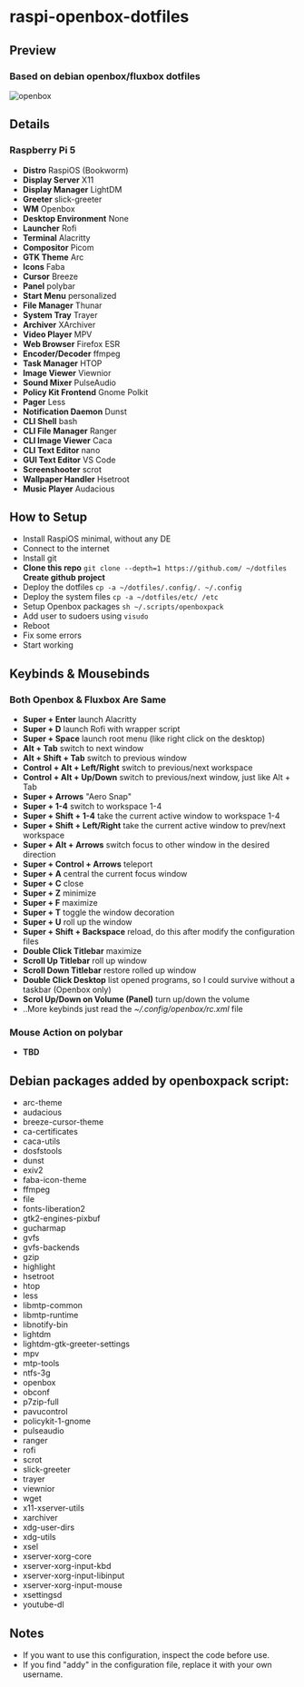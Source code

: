# raspi-openbox-dotfiles
## Preview
### Based on debian openbox/fluxbox dotfiles
![openbox](https://raw.githubusercontent.com/addy-dclxvi/dotfiles/)
<br />

## Details
### Raspberry Pi 5
- **Distro** RaspiOS (Bookworm)
- **Display Server** X11
- **Display Manager** LightDM
- **Greeter** slick-greeter
- **WM** Openbox
- **Desktop Environment** None
- **Launcher** Rofi
- **Terminal** Alacritty
- **Compositor** Picom
- **GTK Theme** Arc
- **Icons** Faba
- **Cursor** Breeze
- **Panel** polybar
- **Start Menu** personalized
- **File Manager** Thunar
- **System Tray** Trayer
- **Archiver** XArchiver
- **Video Player** MPV
- **Web Browser** Firefox ESR
- **Encoder/Decoder** ffmpeg
- **Task Manager** HTOP
- **Image Viewer** Viewnior
- **Sound Mixer** PulseAudio
- **Policy Kit Frontend** Gnome Polkit
- **Pager** Less
- **Notification Daemon** Dunst
- **CLI Shell** bash
- **CLI File Manager** Ranger
- **CLI Image Viewer** Caca
- **CLI Text Editor** nano
- **GUI Text Editor** VS Code
- **Screenshooter** scrot
- **Wallpaper Handler** Hsetroot
- **Music Player** Audacious

## How to Setup
- Install RaspiOS minimal, without any DE
- Connect to the internet
- Install git
- **Clone this repo** `git clone --depth=1 https://github.com/ ~/dotfiles` **Create github project**
- Deploy the dotfiles `cp -a ~/dotfiles/.config/. ~/.config`
- Deploy the system files `cp -a ~/dotfiles/etc/ /etc`
- Setup Openbox packages `sh ~/.scripts/openboxpack`
- Add user to sudoers using `visudo`
- Reboot
- Fix some errors
- Start working

## Keybinds & Mousebinds
### Both Openbox & Fluxbox Are Same
- **Super + Enter** launch Alacritty
- **Super + D** launch Rofi with wrapper script
- **Super + Space** launch root menu (like right click on the desktop)
- **Alt + Tab** switch to next window
- **Alt + Shift + Tab** switch to previous window
- **Control + Alt + Left/Right** switch to previous/next workspace
- **Control + Alt + Up/Down**  switch to previous/next window, just like Alt + Tab
- **Super + Arrows** "Aero Snap"
- **Super + 1-4** switch to workspace 1-4
- **Super + Shift + 1-4** take the current active window to workspace 1-4
- **Super + Shift + Left/Right** take the current active window to prev/next workspace
- **Super + Alt + Arrows** switch focus to other window in the desired direction
- **Super + Control + Arrows** teleport
- **Super + A** central the current focus window
- **Super + C** close
- **Super + Z** minimize
- **Super + F** maximize
- **Super + T** toggle the window decoration
- **Super + U** roll up the window
- **Super + Shift + Backspace** reload, do this after modify the configuration files
- **Double Click Titlebar** maximize
- **Scroll Up Titlebar** roll up window
- **Scroll Down Titlebar** restore rolled up window
- **Double Click Desktop** list opened programs, so I could survive without a taskbar (Openbox only)
- **Scrol Up/Down on Volume (Panel)** turn up/down the volume
- ..More keybinds just read the *~/.config/openbox/rc.xml* file

### Mouse Action on polybar 
- **TBD**

## Debian packages added by openboxpack script:
- arc-theme
- audacious
- breeze-cursor-theme
- ca-certificates
- caca-utils
- dosfstools
- dunst
- exiv2
- faba-icon-theme
- ffmpeg
- file
- fonts-liberation2
- gtk2-engines-pixbuf
- gucharmap
- gvfs
- gvfs-backends
- gzip
- highlight
- hsetroot
- htop
- less
- libmtp-common
- libmtp-runtime 
- libnotify-bin
- lightdm
- lightdm-gtk-greeter-settings
- mpv
- mtp-tools
- ntfs-3g
- openbox
- obconf
- p7zip-full
- pavucontrol
- policykit-1-gnome
- pulseaudio
- ranger
- rofi
- scrot
- slick-greeter
- trayer
- viewnior
- wget
- x11-xserver-utils
- xarchiver
- xdg-user-dirs
- xdg-utils
- xsel
- xserver-xorg-core
- xserver-xorg-input-kbd
- xserver-xorg-input-libinput
- xserver-xorg-input-mouse
- xsettingsd
- youtube-dl

## Notes
- If you want to use this configuration, inspect the code before use.
- If you find "addy" in the configuration file, replace it with your own username.
